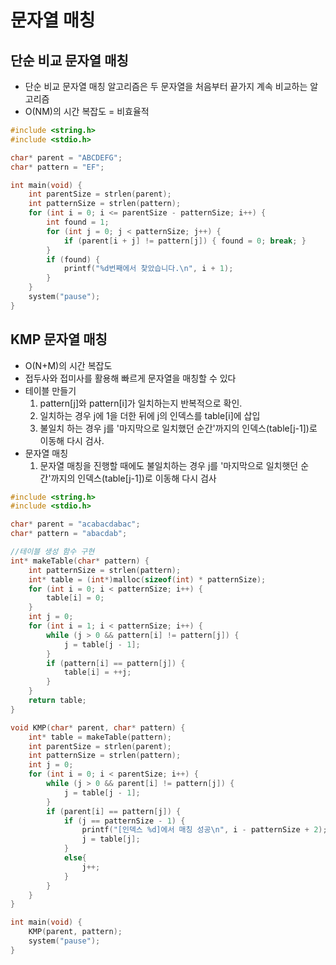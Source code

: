 # 문자열 매칭

## 단순 비교 문자열 매칭

- 단순 비교 문자열 매칭 알고리즘은 두 문자열을 처음부터 끝가지 계속 비교하는 알고리즘 
- O(NM)의 시간 복잡도 = 비효율적
``` c
#include <string.h>
#include <stdio.h>

char* parent = "ABCDEFG";
char* pattern = "EF";

int main(void) {
	int parentSize = strlen(parent);
	int patternSize = strlen(pattern);
	for (int i = 0; i <= parentSize - patternSize; i++) {
		int found = 1;
		for (int j = 0; j < patternSize; j++) {
			if (parent[i + j] != pattern[j]) { found = 0; break; }
		}
		if (found) {
			printf("%d번째에서 찾았습니다.\n", i + 1);
		}
	}
	system("pause");
}
```

## KMP 문자열 매칭
- O(N+M)의 시간 복잡도
- 접두사와 접미사를 활용해 빠르게 문자열을 매칭할 수 있다
- 테이블 만들기
	1. pattern[j]와 pattern[i]가 일치하는지 반복적으로 확인. 
	2. 일치하는 경우 j에 1을 더한 뒤에 j의 인덱스를 table[i]에 삽입
	3. 불일치 하는 경우 j를 '마지막으로 일치했던 순간'까지의 인덱스(table[j-1])로 이동해 다시 검사.  
- 문자열 매칭
	1. 문자열 매칭을 진행할 때에도 불일치하는 경우 j를 '마지막으로 일치햇던 순간'까지의 인덱스(table[j-1])로 이동해 다시 검사
``` c
#include <string.h>
#include <stdio.h>

char* parent = "acabacdabac";
char* pattern = "abacdab";

//테이블 생성 함수 구현
int* makeTable(char* pattern) {
	int patternSize = strlen(pattern);
	int* table = (int*)malloc(sizeof(int) * patternSize);
	for (int i = 0; i < patternSize; i++) {
		table[i] = 0;
	}
	int j = 0;
	for (int i = 1; i < patternSize; i++) {
		while (j > 0 && pattern[i] != pattern[j]) {
			j = table[j - 1];
		}
		if (pattern[i] == pattern[j]) {
			table[i] = ++j;
		}
	}
	return table;
}

void KMP(char* parent, char* pattern) {
	int* table = makeTable(pattern);
	int parentSize = strlen(parent);
	int patternSize = strlen(pattern);
	int j = 0;
	for (int i = 0; i < parentSize; i++) {
		while (j > 0 && parent[i] != pattern[j]) {
			j = table[j - 1];
		}
		if (parent[i] == pattern[j]) {
			if (j == patternSize - 1) {
				printf("[인덱스 %d]에서 매칭 성공\n", i - patternSize + 2);
				j = table[j];
			}
			else{
				j++;
			}
		}
	}
}

int main(void) {
	KMP(parent, pattern);
	system("pause");
} 
```